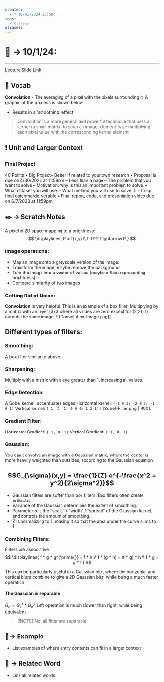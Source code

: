 ```yaml
---
created:
  - " 10-01-2024 13:50"
tags:
  - Classes
aliases:
---
```


# 📗 -> 10/1/24: 
---
[Lecture Slide Link](https://web.cs.ucdavis.edu/~hpirsiav/courses/CVf24/slides/2_Filters.pdf)
## 🎤 Vocab
**Convolution** - The averaging of a pixel with the pixels surrounding it. A graphic of the process is shown below
- Results in a 'smoothing' effect
> Convolution is a more general and powerful technique that uses a kernel (a small matrix) to scan an image, element-wise multiplying each pixel value with the corresponding kernel element

## ❗ Unit and Larger Context
### Final Project
 40 Points
 • Big Project– Better if related to your own research
 • Proposal is due on 4/30/2023 at 11:59pm
 – Less than a page
 – The problem that you want to solve
 – Motivation: why is this an important problem to solve.
 – What dataset you will use.
 – What method you will use to solve it.
 – Crisp final outcome/deliverable
 • Final report, code, and presentation video due on 6/7/2023 at 11:59pm



## ✒️ -> Scratch Notes

A pixel in 2D space mapping to a brightness:
$$
\displaylines{
P = f(x,y) \\
f: R^2 \rightarrow R
}
$$

### Image operations:
- Map an image onto a greyscale version of the image: 
- Transform the image, maybe remove the background
- Turn the image into a vector of values (maybe a float representing brightness)
- Compare similarity of two images

### Getting Rid of Noise:
**Convolution** is very helpful. This is an example of a box filter. Multiplying by a matrix with an 'eye' (3x3 where all values are zero except for (2,2)=1) outputs the same image.
![[Convolution-Image.png]]

## Different types of filters:
### Smoothing:
A box filter similar to above. 

### Sharpening:
Multiply with a matrix with a eye greater than 1. Increasing all values.


### Edge Detection:
A Sobel kernel, accentuates edges
Horizontal kernel: `[-1 0 1; -2 0 2; -1 0 1]`
Vertical kernel: `[-1 -2 -1; 0 0 0; 1 2 1]`
![[Sobel-Filter.png | 400]]

### Gradient Filter:
Horizontal Gradient: `[-1, 0, 1]`
Vertical Gradient: `[-1; 0; 1]`


### Gaussian:
You can convolve an image with a Gaussian matrix, where the center is more heavily weighted than outsides, according to the Gaussian equation
## $$G_{\sigma}(x,y) = \frac{1}{Z} e^{-\frac{x^2 + y^2}{2\sigma^2}}$$
- Gaussian filters are softer than box filters. Box filters often create artifacts. 
- Variance of the Gaussian determines the extent of smoothing.
- Parameter $\sigma$ is the “scale” / “width” / “spread” of the Gaussian kernel, and controls the amount of smoothing.
- Z is normalizing to 1, making it so that the area under the curve sums to 1

### Combining Filters:
Filters are associative
$$
\displaylines{
f * g * g^{\prime{}} = f * h \\
f * (g * h) = (f * g) * h \\
f * g = g * f
}
$$

This can be particularly useful in a Gaussian blur, where the horizontal and vertical blurs combine to give a 2D Gaussian blur, while being a much faster operation
#### The Gaussian is separable
$G_\sigma = G_\sigma ^x * G_\sigma ^y$
Left operation is much slower than right, while being equivalent


> [!NOTE] Not all filter are separable


## 🧪-> Example
- List examples of where entry contents can fit in a larger context

## 🔗 -> Related Word
- Link all related words

